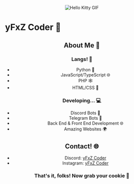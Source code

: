 <div align="center">
  <img src="https://media.tenor.com/YcSbUdAyjy4AAAAi/cute-hello-kitty.gif" alt="Hello Kitty GIF">
</div>

# yFxZ Coder 🚀
  
<div align="center">

## About Me 🤖

### Langs! 🗽
- Python 🐍
- JavaScript/TypeScript 🌐
- PHP 🕸️
- HTML/CSS 🎨

### Developing... 💻
- Discord Bots 🤖
- Telegram Bots 📱
- Back End & Front End Development 🌐
- Amazing Websites 🌍

## Contact! 🌐
- Discord: [yFxZ Coder](https://discord.com/users/1134936275980386364)
- Instagram: [yFxZ Coder](https://www.instagram.com/yfxzofc)

### That's it, folks! Now grab your cookie 🍪
</div>
